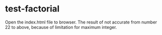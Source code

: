 # test-factorial

Open the index.html file to browser.
The result of not accurate from number 22 to above, because of limitation for maximum integer.